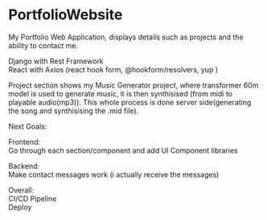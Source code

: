 # PortfolioWebsite
My Portfolio Web Application, displays details such as projects and the ability to contact me.

Django with Rest Framework <br />
React with Axios (react hook form, @hookform/resolvers, yup ) <br />

Project section shows my Music Generator project, where transformer 60m model is used to generate music, it is then synthisised (from midi to playable audio(mp3)). This whole process is done server side(generating the song and synthisising the .mid file).

Next Goals: 

Frontend: <br />
Go through each section/component and add UI Component libraries <br />

Backend: <br />
Make contact messages work (i actually receive the messages)<br />

Overall:<br />
CI/CD Pipeline<br />
Deploy<br />
